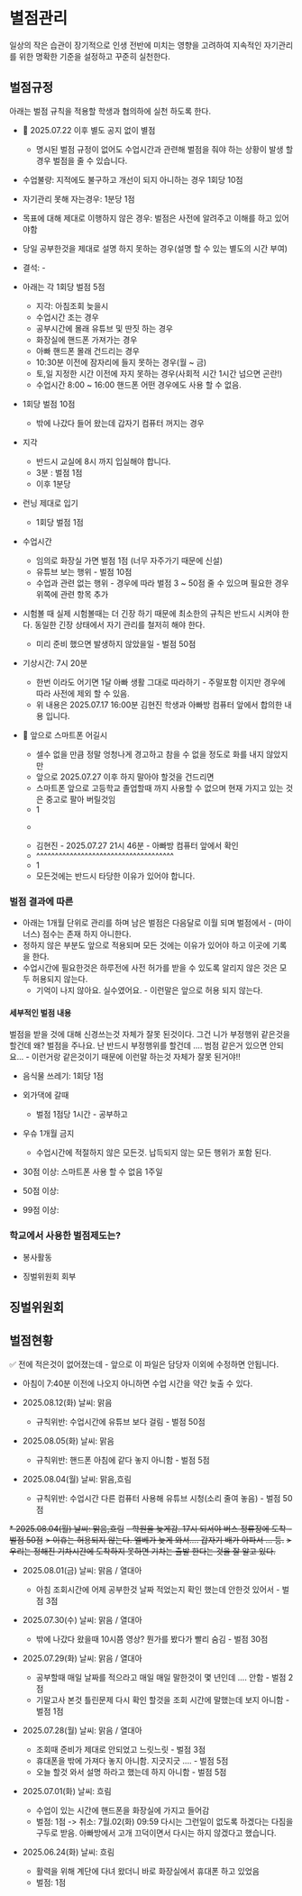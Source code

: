 # 별점관리
일상의 작은 습관이 장기적으로 인생 전반에 미치는 영향을 고려하여 지속적인 자기관리를 위한 명확한 기준을 설정하고 꾸준히 실천한다.

## 벌점규정
아래는 벌점 규칙을 적용할 학생과 협의하에 실천 하도록 한다.

* 📌 2025.07.22 이후 별도 공지 없이 별점
  - 명시된 벌점 규정이 없어도 수업시간과 관련해 벌점을 줘야 하는 상황이 발생 할 경우 벌점을 줄 수 있습니다.


* 수업불량: 지적에도 불구하고 개선이 되지 아니하는 경우 1회당 10점
* 자기관리 못해 자는경우: 1분당 1점
* 목표에 대해 제대로 이행하지 않은 경우: 벌점은 사전에 알려주고 이해를 하고 있어야함
* 당일 공부한것을 제대로 설명 하지 못하는 경우(설명 할 수 있는 별도의 시간 부여)
* 결석: -

* 아래는 각 1회당 벌점 5점
  - 지각: 아침조회 늦을시
  - 수업시간 조는 경우
  - 공부시간에 몰래 유튜브 및 딴짓 하는 경우
  - 화장실에 핸드폰 가져가는 경우
  - 아빠 핸드폰 몰래 건드리는 경우
  - 10:30분 이전에 잠자리에 들지 못하는 경우(월 ~ 금)
  - 토,일 지정한 시간 이전에 자지 못하는 경우(사회적 시간 1시간 넘으면 곤란!)
  - 수업시간 8:00 ~ 16:00 핸드폰 어떤 경우에도 사용 할 수 없음.

* 1회당 벌점 10점
  - 밖에 나갔다 들어 왔는데 갑자기 컴퓨터 꺼지는 경우

* 지각
  - 반드시 교실에 8시 까지 입실해야 합니다.
  - 3분 : 벌점 1점
  - 이후 1분당

* 런닝 제대로 입기
  - 1회당 벌점 1점

* 수업시간
  - 임의로 화장실 가면 벌점 1점 (너무 자주가기 때문에 신설)
  - 유튜브 보는 행위 - 벌점 10점
  - 수업과 관련 없는 행위 - 경우에 따라 벌점 3 ~ 50점 줄 수 있으며 필요한 경우 위쪽에 관련 항목 추가

* 시험볼 때
  실제 시험볼때는 더 긴장 하기 때문에 최소한의 규칙은 반드시 시켜야 한다. 동일한 긴장 상태에서 자기 관리를 철저히 해야 한다.

  - 미리 준비 했으면 발생하지 않았을일 - 벌점 50점

* 기상시간: 7시 20분
  - 한번 이라도 어기면 1달 아빠 생활 그대로 따라하기 - 주말포함 이지만 경우에 따라 사전에 제외 할 수 있음.
  - 위 내용은 2025.07.17 16:00분 김현진 학생과 아빠방 컴퓨터 앞에서 합의한 내용 입니다.

* 📌 앞으로 스마트폰 어길시
  - 셀수 없을 만큼 정말 엉청나게 경고하고 참을 수 없을 정도로 화를 내지 않았지만
  - 앞으로 2025.07.27 이후 하지 말아야 할것을 건드리면
  - 스마트폰 앞으로 고등학교 졸업할때 까지 사용할 수 없으며 현재 가지고 있는 것은 중고로 팔아 버릴것임
  - 1
  - ~~~~~~~~~~~~~~~~~~~~~~~~~~~~~~~~~~~~~
  -  김현진 - 2025.07.27 21시 46분 - 아빠방 컴퓨터 앞에서 확인
  - ^^^^^^^^^^^^^^^^^^^^^^^^^^^^^^^^^^^^^
  - 1
  - 모든것에는 반드시 타당한 이유가 있어야 합니다.


### 벌점 결과에 따른
* 아래는 1개월 단위로 관리를 하며 남은 벌점은 다음달로 이월 되며 벌점에서 - (마이너스) 점수는 존재 하지 아니한다.
* 정하지 않은 부분도 앞으로 적용되며 모든 것에는 이유가 있어야 하고 이곳에 기록을 한다.
* 수업시간에 필요한것은 하루전에 사전 허가를 받을 수 있도록 알리지 않은 것은 모두 허용되지 않는다.
  - 기억이 나지 않아요. 실수였어요. - 이런말은 앞으로 허용 되지 않는다.


#### 세부적인 벌점 내용
벌점을 받을 것에 대해 신경쓰는것 자체가 잘못 된것이다. 그건 니가 부정행위 같은것을 할건데 왜? 벌점을 주나요.
난 반드시 부정행위를 할건데 .... 범점 같은거 있으면 안되요... - 이런거랑 같은것이기 때문에 이런말 하는것 자체가 잘못 된거야!!

* 음식물 쓰레기: 1회당 1점

* 외가댁에 갈때
  - 벌점 1점당 1시간 - 공부하고

* 우슈 1개월 금지
  - 수업시간에 적절하지 않은 모든것. 납득되지 않는 모든 행위가 포함 된다.

* 30점 이상: 스마트폰 사용 할 수 없음 1주일
* 50점 이상:
* 99점 이상:


### 학교에서 사용한 벌점제도는?

* 봉사활동

* 징벌위원회 회부

## 징벌위원회






## 벌점현황
✅ 전에 적은것이 없어졌는데 - 앞으로 이 파일은 담당자 이외에 수정하면 안됩니다.

- 아침이 7:40분 이전에 나오지 아니하면 수업 시간을 약간 늦출 수 있다.



* 2025.08.12(화) 날씨: 맑음
  - 규칙위반: 수업시간에 유튜브 보다 걸림 - 벌점 50점



* 2025.08.05(화) 날씨: 맑음
  - 규칙위반: 핸드폰 아침에 같다 놓지 아니함 - 벌점 5점


* 2025.08.04(월) 날씨: 맑음,흐림
  - 규칙위반: 수업시간 다른 컴퓨터 사용해 유튜브 시청(소리 줄여 놓음)   - 벌점 50점


~~* 2025.08.04(월) 날씨: 맑음,흐림~~
  ~~- 학원을 늦게감. 17시 되서야 버스 정류장에 도착 - 벌점 50점~~
    ~~> 이휴는 허용되지 않는다. 엘베가 늦게 와서.... 갑자기 배가 아파서 ... 등.~~
    ~~> 우리는 정해진 기차시간에 도착하지 못하면 기차는 출발 한다는 것을 잘 알고 있다.~~


* 2025.08.01(금) 날씨: 맑음 / 열대아
  - 아침 조회시간에 어제 공부한것 날짜 적었는지 확인 했는데 안한것 있어서 - 벌점 3점


* 2025.07.30(수) 날씨: 맑음 / 열대아
  - 밖에 나갔다 왔을때 10시쯤 영상? 뭔가를 봤다가 빨리 숨김 - 벌점 30점


* 2025.07.29(화) 날씨: 맑음 / 열대아
  - 공부할때 매일 날짜를 적으라고 매일 매일 말한것이 몇 년인데 .... 안함 - 벌점 2점
  - 기말고사 본것 틀린문제 다시 확인 할것을 조회 시간에 말했는데 보지 아니함 - 벌점 1점


* 2025.07.28(월) 날씨: 맑음 / 열대아
  - 조회때 준비가 제대로 안되었고 느릿느릿 - 벌점 3점
  - 휴대폰을 밖에 가져다 놓지 아니함. 지긋지긋 .... - 벌점 5점
  - 오늘 할것 와서 설명 하라고 했는데 하지 아니함 - 벌점 5점


* 2025.07.01(화) 날씨: 흐림
  - 수업이 있는 시간에 핸드폰을 화장실에 가지고 들어감
  - 벌점: 1점 -> 취소: 7월.02(화) 09:59 다시는 그런일이 없도록 하겠다는 다짐을 구두로 받음. 아빠방에서 고개 끄덕이면서 다시는 하지 않겠다고 했습니다.


* 2025.06.24(화) 날씨: 흐림
  - 활력을 위해 계단에 다녀 왔더니 바로 화장실에서 휴대폰 하고 있었음
  - 벌점: 1점
